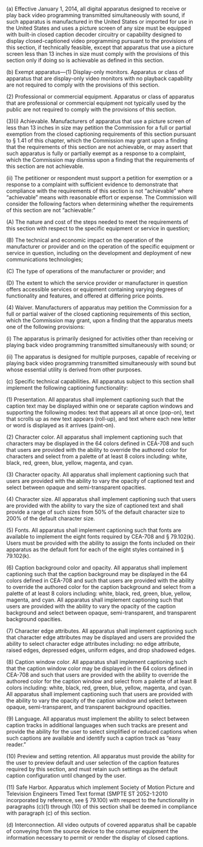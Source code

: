 (a) Effective January 1, 2014, all digital apparatus designed to receive or play back video programming transmitted simultaneously with sound, if such apparatus is manufactured in the United States or imported for use in the United States and uses a picture screen of any size must be equipped with built-in closed caption decoder circuitry or capability designed to display closed-captioned video programming pursuant to the provisions of this section, if technically feasible, except that apparatus that use a picture screen less than 13 inches in size must comply with the provisions of this section only if doing so is achievable as defined in this section.
            

(b) Exempt apparatus—(1) Display-only monitors. Apparatus or class of apparatus that are display-only video monitors with no playback capability are not required to comply with the provisions of this section.

(2) Professional or commercial equipment. Apparatus or class of apparatus that are professional or commercial equipment not typically used by the public are not required to comply with the provisions of this section.

(3)(i) Achievable. Manufacturers of apparatus that use a picture screen of less than 13 inches in size may petition the Commission for a full or partial exemption from the closed captioning requirements of this section pursuant to § 1.41 of this chapter, which the Commission may grant upon a finding that the requirements of this section are not achievable, or may assert that such apparatus is fully or partially exempt as a response to a complaint, which the Commission may dismiss upon a finding that the requirements of this section are not achievable.

(ii) The petitioner or respondent must support a petition for exemption or a response to a complaint with sufficient evidence to demonstrate that compliance with the requirements of this section is not “achievable” where “achievable” means with reasonable effort or expense. The Commission will consider the following factors when determining whether the requirements of this section are not “achievable:”

(A) The nature and cost of the steps needed to meet the requirements of this section with respect to the specific equipment or service in question;

(B) The technical and economic impact on the operation of the manufacturer or provider and on the operation of the specific equipment or service in question, including on the development and deployment of new communications technologies;

(C) The type of operations of the manufacturer or provider; and

(D) The extent to which the service provider or manufacturer in question offers accessible services or equipment containing varying degrees of functionality and features, and offered at differing price points.

(4) Waiver. Manufacturers of apparatus may petition the Commission for a full or partial waiver of the closed captioning requirements of this section, which the Commission may grant, upon a finding that the apparatus meets one of the following provisions:

(i) The apparatus is primarily designed for activities other than receiving or playing back video programming transmitted simultaneously with sound; or

(ii) The apparatus is designed for multiple purposes, capable of receiving or playing back video programming transmitted simultaneously with sound but whose essential utility is derived from other purposes.

(c) Specific technical capabilities. All apparatus subject to this section shall implement the following captioning functionality:

(1) Presentation. All apparatus shall implement captioning such that the caption text may be displayed within one or separate caption windows and supporting the following modes: text that appears all at once (pop-on), text that scrolls up as new text appears (roll-up), and text where each new letter or word is displayed as it arrives (paint-on).

(2) Character color. All apparatus shall implement captioning such that characters may be displayed in the 64 colors defined in CEA-708 and such that users are provided with the ability to override the authored color for characters and select from a palette of at least 8 colors including: white, black, red, green, blue, yellow, magenta, and cyan.

(3) Character opacity. All apparatus shall implement captioning such that users are provided with the ability to vary the opacity of captioned text and select between opaque and semi-transparent opacities.

(4) Character size. All apparatus shall implement captioning such that users are provided with the ability to vary the size of captioned text and shall provide a range of such sizes from 50% of the default character size to 200% of the default character size.

(5) Fonts. All apparatus shall implement captioning such that fonts are available to implement the eight fonts required by CEA-708 and § 79.102(k). Users must be provided with the ability to assign the fonts included on their apparatus as the default font for each of the eight styles contained in § 79.102(k).

(6) Caption background color and opacity. All apparatus shall implement captioning such that the caption background may be displayed in the 64 colors defined in CEA-708 and such that users are provided with the ability to override the authored color for the caption background and select from a palette of at least 8 colors including: white, black, red, green, blue, yellow, magenta, and cyan. All apparatus shall implement captioning such that users are provided with the ability to vary the opacity of the caption background and select between opaque, semi-transparent, and transparent background opacities.

(7) Character edge attributes. All apparatus shall implement captioning such that character edge attributes may be displayed and users are provided the ability to select character edge attributes including: no edge attribute, raised edges, depressed edges, uniform edges, and drop shadowed edges.

(8) Caption window color. All apparatus shall implement captioning such that the caption window color may be displayed in the 64 colors defined in CEA-708 and such that users are provided with the ability to override the authored color for the caption window and select from a palette of at least 8 colors including: white, black, red, green, blue, yellow, magenta, and cyan. All apparatus shall implement captioning such that users are provided with the ability to vary the opacity of the caption window and select between opaque, semi-transparent, and transparent background opacities.

(9) Language. All apparatus must implement the ability to select between caption tracks in additional languages when such tracks are present and provide the ability for the user to select simplified or reduced captions when such captions are available and identify such a caption track as “easy reader.”

(10) Preview and setting retention. All apparatus must provide the ability for the user to preview default and user selection of the caption features required by this section, and must retain such settings as the default caption configuration until changed by the user.
            

(11) Safe Harbor. Apparatus which implement Society of Motion Picture and Television Engineers Timed Text format (SMPTE ST 2052-1:2010 incorporated by reference, see § 79.100) with respect to the functionality in paragraphs (c)(1) through (10) of this section shall be deemed in compliance with paragraph (c) of this section.
            

(d) Interconnection. All video outputs of covered apparatus shall be capable of conveying from the source device to the consumer equipment the information necessary to permit or render the display of closed captions.

